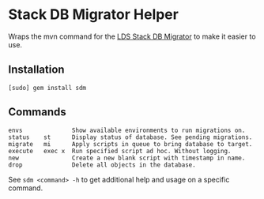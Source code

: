 Stack DB Migrator Helper
========================

Wraps the mvn command for the [LDS Stack DB Migrator][1] to make it easier to use.

Installation
------------

    [sudo] gem install sdm

Commands
--------

    envs              Show available environments to run migrations on.
    status    st      Display status of database. See pending migrations.
    migrate   mi      Apply scripts in queue to bring database to target.
    execute   exec x  Run specified script ad hoc. Without logging.
    new               Create a new blank script with timestamp in name.
    drop              Delete all objects in the database.

See `sdm <command> -h` to get additional help and usage on a specific command.

[1]: http://code.lds.org/maven-sites/stack/module.html?module=db-migrator
